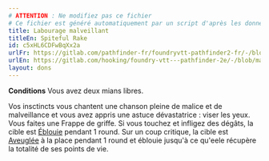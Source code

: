 ```yaml
---
# ATTENTION : Ne modifiez pas ce fichier
# Ce fichier est généré automatiquement par un script d'après les données du module Foundry VTT officiel et de sa traduction
title: Labourage malveillant
titleEn: Spiteful Rake
id: c5xHL6CDFwBqXx2a
urlFr: https://gitlab.com/pathfinder-fr/foundryvtt-pathfinder2-fr/-/blob/master/data/feats/c5xHL6CDFwBqXx2a.htm
urlEn: https://gitlab.com/hooking/foundry-vtt---pathfinder-2e/-/blob/master/packs/data/feats.db/spiteful-rake.json
layout: dons
---
```

**Conditions** Vous avez deux mians libres.

Vos insctincts vous chantent une chanson pleine de malice et de malveillance et vous avez appris une astuce dévastatrice : viser les yeux. Vous faites une Frappe de griffe. Si vous touchez et infligez des dégâts, la cible est [Éblouie](../conditions/ébloui.html) pendant 1 round. Sur un coup critique, la cible est [Aveuglée](../conditions/aveuglé.html) à la place pendant 1 round et éblouie jusqu'à ce qu'eele récupère la totalité de ses points de vie.
